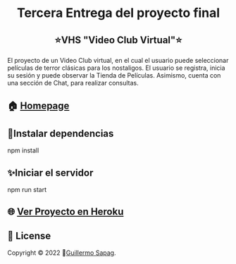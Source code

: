 <h1 align="center">Tercera Entrega del proyecto final</h1>
<h2 align="center">⭐️VHS "Video Club Virtual"⭐️</h2>
<p>El proyecto de un Video Club virtual, en el cual el usuario puede seleccionar películas de terror clásicas para los nostaligos. El usuario se registra, inicia su sesión y puede observar la Tienda de Películas. Asimismo, cuenta con una sección de Chat, para realizar consultas.
</p>

## 🏠 [Homepage](https://github.com/Guillesap)

## 🤝Instalar dependencias
npm install

## ✨Iniciar el servidor
npm run start

## 🌐 [Ver Proyecto en Heroku](https://guillesapag.herokuapp.com/login)


## 📝 License

Copyright © 2022 👤[Guillermo Sapag](https://vhsvideoclub.netlify.app/).
